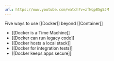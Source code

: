 ```yaml
---
url: https://www.youtube.com/watch?v=zfNqp85g5JM
---
```

Five ways to use [[Docker]] beyond [[Container]]

- [[Docker is a Time Machine]]
- [[Docker can run legacy code]]
- [[Docker hosts a local stack]]
- [[Docker for integration tests]]
- [[Docker keeps apps secure]]